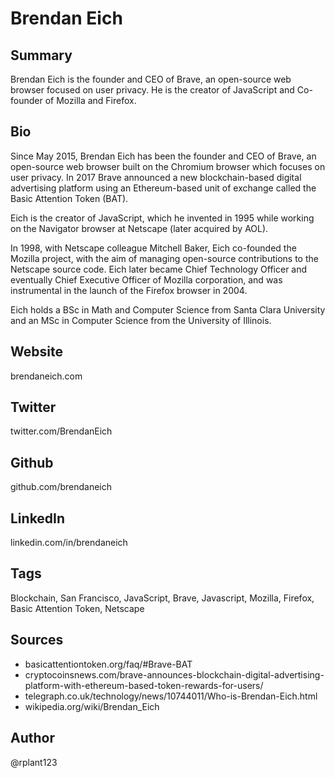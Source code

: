 # Brendan Eich

## Summary
Brendan Eich is the founder and CEO of Brave, an open-source web browser focused on user privacy. He is the creator of JavaScript and Co-founder of Mozilla and Firefox.

## Bio
Since May 2015, Brendan Eich has been the founder and CEO of Brave, an open-source web browser built on the Chromium browser which focuses on user privacy. In 2017 Brave announced a new blockchain-based digital advertising platform using an Ethereum-based unit of exchange called the Basic Attention Token (BAT). 

Eich is the creator of JavaScript, which he invented in 1995 while working on the Navigator browser at Netscape (later acquired by AOL). 

In 1998, with Netscape colleague Mitchell Baker, Eich co-founded the Mozilla project, with the aim of managing open-source contributions to the Netscape source code. Eich later became Chief Technology Officer and eventually Chief Executive Officer of Mozilla corporation, and was instrumental in the launch of the Firefox browser in 2004.

Eich holds a BSc in Math and Computer Science from Santa Clara University and an MSc in Computer Science from the University of Illinois.

## Website
brendaneich.com

## Twitter
twitter.com/BrendanEich

## Github
github.com/brendaneich

## LinkedIn
linkedin.com/in/brendaneich

## Tags
Blockchain, San Francisco, JavaScript, Brave, Javascript, Mozilla, Firefox, Basic Attention Token, Netscape

## Sources
- basicattentiontoken.org/faq/#Brave-BAT
- cryptocoinsnews.com/brave-announces-blockchain-digital-advertising-platform-with-ethereum-based-token-rewards-for-users/
- telegraph.co.uk/technology/news/10744011/Who-is-Brendan-Eich.html 
- wikipedia.org/wiki/Brendan_Eich

## Author
@rplant123
